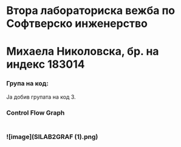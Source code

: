 # Втора лабораториска вежба по Софтверско инженерство
# Михаела Николовска, бр. на индекс 183014
 <h3>Група на код:</h3>
 <p>Ја добив групата на код 3.<p>
<h3>Control Flow Graph<h3> <br>
![image](SILAB2GRAF (1).png)
